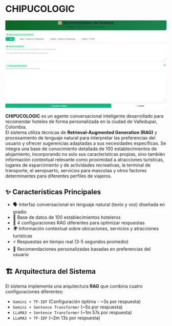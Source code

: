 # CHIPUCOLOGIC
![](C3.JPEG)

**CHIPUCOLOGIC** es un agente conversacional inteligente desarrollado para recomendar hoteles de forma personalizada en la ciudad de Valledupar, Colombia.  
El sistema utiliza técnicas de **Retrieval-Augmented Generation (RAG)** y procesamiento de lenguaje natural para interpretar las preferencias del usuario y ofrecer sugerencias adaptadas a sus necesidades específicas. Se integra una base de conocimiento detallada de 100 establecimientos de alojamiento, incorporando no solo sus características propias, sino también información contextual relevante como proximidad a atracciones turísticas, lugares de esparcimiento y de actividades recreativas, la terminal de transporte, el aeropuerto, servicios para mascotas y otros factores determinantes para diferentes perfiles de viajeros.

## ✨ Características Principales

- 🗣️ Interfaz conversacional en lenguaje natural (texto y voz) diseñada en gradio
- 🏨 Base de datos de 100 establecimientos hoteleros  
- 🧠 4 configuraciones RAG diferentes para optimizar respuestas  
- 🌍 Información contextual sobre ubicaciones, servicios y atracciones turísticas  
- ⚡ Respuestas en tiempo real (3-5 segundos promedio)  
- 🎯 Recomendaciones personalizadas basadas en preferencias del usuario  

## 🏗️ Arquitectura del Sistema

El sistema implementa una arquitectura **RAG** que combina cuatro configuraciones diferentes:

- `Gemini + TF-IDF` (Configuración óptima - ~3s por respuesta)  
- `Gemini + Sentence Transformer` (~5s por respuesta)  
- `LLaMA3 + Sentence Transformer` (~1m 57s por respuesta)  
- `LLaMA3 + TF-IDF` (~2m 13s por respuesta)  

